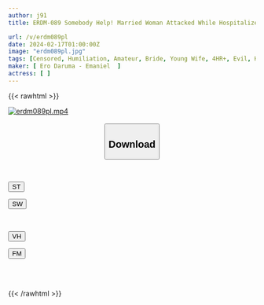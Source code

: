 ```yaml
---
author: j91
title: ERDM-089 Somebody Help! Married Woman Attacked While Hospitalized - 4 Hours Of In-hospital Rape

url: /v/erdm089pl
date: 2024-02-17T01:00:00Z
image: "erdm089pl.jpg"
tags: [Censored, Humiliation, Amateur, Bride, Young Wife, 4HR+, Evil, Hospital - Clinic	]
maker: [ Ero Daruma - Emaniel  ]
actress: [ ]
---
```



{{< rawhtml >}}

<div class="video" data-videoid="PqMbZK4pqXu0jMR">
    <a href="javascript:;">
        <img src="/v/erdm089pl/erdm089pl.jpg" width="WIDTH" height="HEIGHT" alt="erdm089pl.mp4" loading="lazy">
    </a>
</div>

<script type="text/javascript" src="https://j91.asia/asset/on-demand-st.js"></script>

<br>
  <link rel="stylesheet" href="https://j91.asia/asset/bs5.css">
  
  <center>
  <button class="btn btn-primary" type="button" data-bs-toggle="collapse" data-bs-target=".multi-collapse" aria-expanded="false" aria-controls="multiCollapseExample1 multiCollapseExample2"><h2>Download</h2></button></center>
</p>
<div class="row">
  <div class="col">
    <div class="collapse multi-collapse" id="multiCollapseExample1">
      <div class="card card-body">
	      	      <br>
<div class="buttons">  
<p><a href="https://streamtape.to/v/PqMbZK4pqXu0jMR" target="_blank"><button class="btn-hover color-3"><i class="fa fa-download"></i> ST</button></a></p>
<p><a href="https://cdnwish.com/2pp2todvevcv" target="_blank"><button class="btn-hover color-2"><i class="fa fa-download"></i> SW</button></a></p></div>
    </div>
  </div>
</div>
  <div class="col">
    <div class="collapse multi-collapse" id="multiCollapseExample2">
      <div class="card card-body">
	      <br>
<div class="buttons">
<p><a href="javascript:;"><button class="btn-hover color-9"><i class="fa fa-download"></i> VH</button></a></p>
<p><a href="javascript:;"><button class="btn-hover color-8"><i class="fa fa-download"></i> FM</button></a></p></div>
<br><br>
      </div>
    </div>
  </div>
</div>

{{< /rawhtml >}}